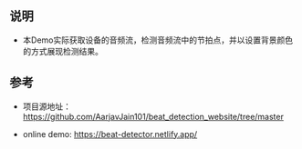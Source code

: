 ## 说明 

- 本Demo实际获取设备的音频流，检测音频流中的节拍点，并以设置背景颜色的方式展现检测结果。

## 参考

- 项目源地址：https://github.com/AarjavJain101/beat_detection_website/tree/master

- online demo: https://beat-detector.netlify.app/
